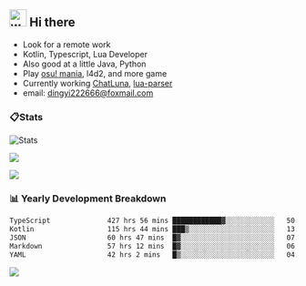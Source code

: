 ## <img alt="wave" src="https://raw.githubusercontent.com/MartinHeinz/MartinHeinz/master/wave.gif" width="30px"> Hi there

- Look for a remote work
- Kotlin, Typescript, Lua Developer
- Also good at a little Java, Python
- Play [osu! mania](https://osu.ppy.sh/users/29808669), l4d2, and more game
- Currently working [ChatLuna](https://github.com/ChatLunaLab), [lua-parser](https://github.com/dingyi222666/lua-parser)
- email: [dingyi222666@foxmail.com](mailto:dingyi222666@foxmail.com)

### 📋Stats

![Stats](https://github-readme-stats.vercel.app/api?username=dingyi222666&show_icons=true&icon_color=47A69E&title_color=47A69E&count_private=true)    

![](https://api.githubtrends.io/user/svg/dingyi222666/langs?time_range=one_year&include_private=True&loc_metric=changed&theme=classic)

![](http://github-profile-summary-cards.vercel.app/api/cards/productive-time?username=dingyi222666&theme=nord_dark&utcOffset=8)

### 📊 Yearly Development Breakdown

<!--START_SECTION:waka-->

```txt
TypeScript              427 hrs 56 mins ████████████▓░░░░░░░░░░░░   50.06 %
Kotlin                  115 hrs 44 mins ███▒░░░░░░░░░░░░░░░░░░░░░   13.54 %
JSON                    60 hrs 47 mins  █▓░░░░░░░░░░░░░░░░░░░░░░░   07.11 %
Markdown                57 hrs 12 mins  █▓░░░░░░░░░░░░░░░░░░░░░░░   06.69 %
YAML                    42 hrs 2 mins   █▒░░░░░░░░░░░░░░░░░░░░░░░   04.92 %
```
<!--END_SECTION:waka-->

![](https://komarev.com/ghpvc/?username=dingyi222666)
